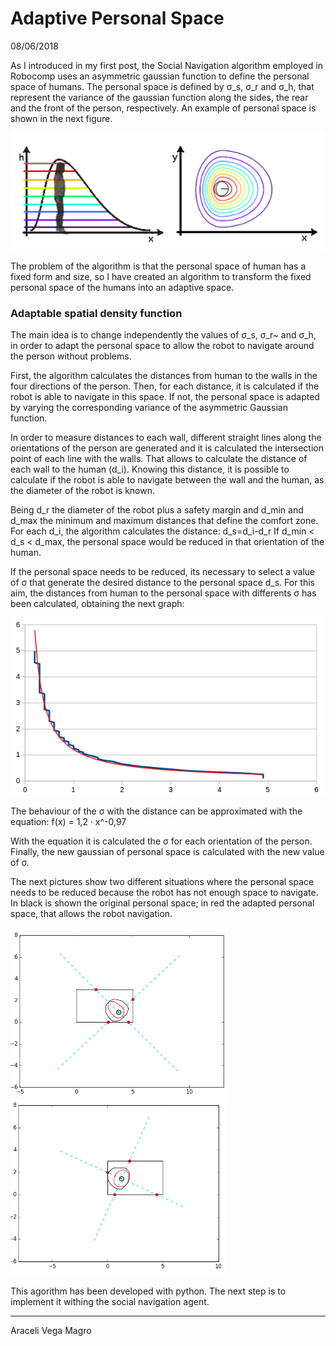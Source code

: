 # Adaptive Personal Space

08/06/2018

As I introduced in my first post, the Social Navigation algorithm employed in Robocomp uses an asymmetric gaussian function to define the personal space of humans. The personal space is defined by σ_s, σ_r and σ_h, that represent the variance of the gaussian function along the sides, the rear and the front of the person, respectively. An example of personal space is shown in the next figure.

![Personal Space of a human](pictures/persona.png) 

The problem of the algorithm is that the personal space of human has a fixed form and size, so I have created an algorithm to transform the fixed personal space of the humans into an adaptive space.

### Adaptable spatial density function

The main idea is to change independently the values of σ_s, σ_r~ and σ_h, in order to adapt the personal space to allow the robot to navigate around the person without problems.

First, the algorithm calculates the distances from human to the walls in the four directions of the person. Then, for each distance, it is calculated if the robot is able to navigate in this space. If not, the personal space is adapted by varying the corresponding variance of the asymmetric Gaussian function.

In order to measure distances to each wall, different straight lines along the orientations of the person are generated and it is calculated the intersection point of each line with the walls. That allows to calculate the distance of each wall to the human (d_i). Knowing this distance, it is possible to calculate if the robot is able to navigate between the wall and the human, as the diameter of the robot is known. 

Being d_r the diameter of the robot plus a safety margin and d_min and d_max the minimum and maximum distances that define the comfort zone. For each d_i, the algorithm calculates the distance: d_s=d_i-d_r
If d_min < d_s < d_max, the personal space would be reduced in that orientation of the human.  

If the personal space needs to be reduced, its necessary to select a value of σ that generate the desired distance to the personal space d_s. For this aim, the distances from human to the personal space with differents σ has been calculated, obtaining the next graph:

![Regression used by the algorithm](pictures/grafico.png) 

The behaviour of the σ with the distance can be approximated with the equation:
				f(x) = 1,2 · x^-0,97 


With the equation it is calculated the σ for each orientation of the person. Finally, the new gaussian of personal space is calculated with the new value of σ.

The next pictures show two different situations where the personal space needs to be reduced because the robot has not enough space to navigate. In black is shown the original personal space; in red the adapted personal space, that allows the robot navigation. 

![Scenario 1](pictures/1.png) ![Scenario 2](pictures/2.png) 
 

This agorithm has been developed with python. The next step is to implement it withing the social navigation agent.

* * *
Araceli Vega Magro



